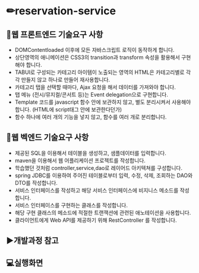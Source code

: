 ✏reservation-service
========================

## 📌웹 프론트엔드 기술요구 사항
* DOMContentloaded 이후에 모든 자바스크립트 로직이 동작하게 합니다.
* 상단영역의 애니메이션은 CSS3의 transition과 transform 속성을 활용해서 구현해야 합니다.
* TABUI로 구성되는 카테고리 아이템이 노출되는 영역의 HTML은 카테고리별로 각각 만들지 않고 하나로 만들어 재사용합니다.
* 카테고리 탭을 선택할 때마다, Ajax 요청을 해서 데이터를 가져와야 합니다.
* 탭 메뉴 (전시/뮤지컬/콘서트 등)는 Event delegation으로 구현합니다.
* Template 코드를 javascript 함수 안에 보관하지 않고, 별도 분리시켜서 사용해야 합니다. (HTML에 script태그 안에 보관한다던가)
* 함수 하나에 여러 개의 기능을 넣지 않고, 함수를 여러 개로 분리합니다.

## 📌웹 벡엔드 기술요구 사항
* 제공된 SQL을 이용해서 테이블을 생성하고, 샘플데이터를 입력합니다.
* maven을 이용해서 웹 어플리케이션 프로젝트를 작성합니다.
* 학습했던 것처럼 controller,service,dao로 레이어드 아키텍쳐를 구성합니다.
* spring JDBC를 이용하여 주어진 테이블로부터 입력, 수정, 삭제, 조회하는 DAO와 DTO를 작성합니다.
* 서비스 인터페이스를 작성하고 해당 서비스 인터페이스에 비지니스 메소드를 작성합니다.
* 서비스 인터페이스를 구현하는 클래스를 작성합니다.
* 해당 구현 클래스의 메소드에 적절한 트랜잭션에 관련된 애노테이션을 사용합니다.
* 클라이언트에게 Web API를 제공하기 위해 RestController 를 작성합니다.

## ▶개발과정 참고
 

## 💻실행화면




